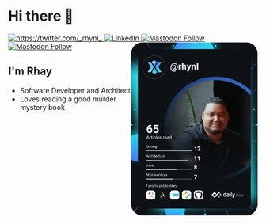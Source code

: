 # Hi there 👋

<div align="left">
  <a href="https://twitter.com/_rhynl_">
    <img alt="https://twitter.com/_rhynl_" src="https://img.shields.io/twitter/url?color=1da1f2&label=Twitter&logo=twitter&logoColor=ffffff&style=flat-square&url=https%3A%2F%2Ftwitter.com%2F_rhynl_">
  </a>
  <a href="https://www.linkedin.com/in/rhynl/">
    <img
      src="https://img.shields.io/static/v1?logo=linkedin&style=flat-square&color=0072b1&label=LinkedIn&message=%E2%98%86"
      alt="LinkedIn"
    />
  </a>
  <a rel="me" href="https://mastodon.online/@rhay">
    <img alt="Mastodon Follow" src="https://img.shields.io/mastodon/follow/109909737638431176?color=blueviolet&domain=https%3A%2F%2Fmastodon.online&label=Mastodon&logo=mastodon&logoColor=white&style=flat-square">
  </a>
  <a rel="me" href="https://exercism.org/profiles/rhynl" target="_blank">
    <img alt="Mastodon Follow" src="https://img.shields.io/static/v1?logo=exercism&style=flat-square&color=130b43&label=Exercism&message=%E2%99%A5%EF%B8%8F&logoColor=white">
  </a>
  <a href="https://app.daily.dev/rhynl" target="_blank">
    <img
      src="https://raw.githubusercontent.com/rhynl/rhynl/devcard/devcard.svg"
      width="256"
      align="right"
      alt="Rhay's Dev Card"
    />
  </a>
</div>

## I'm Rhay

- Software Developer and Architect
- Loves reading a good murder mystery book
